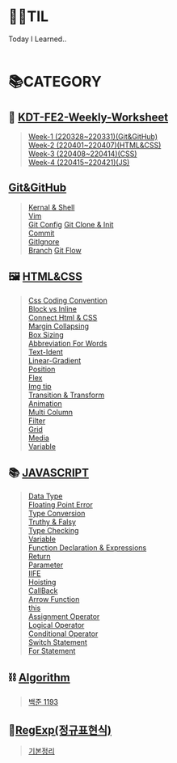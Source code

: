 # 👨‍💻TIL
Today I Learned..
<br>
<br>

# 📚CATEGORY
## 📕 [KDT-FE2-Weekly-Worksheet](./KDT-FE2/weekly-worksheet/)
> [Week-1 (220328~220331)(Git&GitHub)](./KDT-FE2/weekly-worksheet/Week-1(220328~220331)(git%26github).md)<br>
  [Week-2 (220401~220407)(HTML&CSS)](./KDT-FE2/weekly-worksheet/Week-2(220401~220407)(html%26css).md)<br>
  [Week-3 (220408~220414)(CSS)](./KDT-FE2/weekly-worksheet/Week-3(220408~220414)(html%26css).md)<br>
  [Week-4 (220415~220421)(JS)](./KDT-FE2/weekly-worksheet/Week-4(220415~220421)(js).md)<br>

## [Git&GitHub](./Git%26GitHub/)
> [Kernal & Shell](./Git%26GitHub/1.Kernal%26Shell.md)  
  [Vim](./Git%26GitHub/2.Vim.md)  
  [Git Config](./Git%26GitHub/3.GitConfig.md)
  [Git Clone & Init](./Git%26GitHub/4.GitClone%26Init.md)  
  [Commit](./Git%26GitHub/5.Commit.md)  
  [GitIgnore](./Git%26GitHub/6.Gitignore.md)  
  [Branch](./Git%26GitHub/7.Branch.md)
  [Git Flow](./Git%26GitHub/8.GitFlow.md)  

## 🖼 [HTML&CSS](./HTML-CSS/)
> [Css Coding Convention](./HTML%26CSS/1.CssCodingConvention.md)  
  [Block vs Inline](./HTML%26CSS/2.Block%20vs%20Inline.md)  
  [Connect Html & CSS](./HTML%26CSS/3.ConnectHtml%26Css.md)  
  [Margin Collapsing](./HTML%26CSS/4.MarginCollapsing.md)  
  [Box Sizing](./HTML%26CSS/5.BoxSizing.md)  
  [Abbreviation For Words](./HTML%26CSS/6.AbbreviationForWords.md)  
  [Text-Ident](./HTML%26CSS/7.TextIdent.md)  
  [Linear-Gradient](./HTML%26CSS/8.LinearGradient.md)  
  [Position](./HTML%26CSS/9.Position.md)  
  [Flex](./HTML%26CSS/10.Flex.md)  
  [Img tip](./HTML%26CSS/11.ImgTip.md)  
  [Transition & Transform](./HTML%26CSS/12.Transition%26Transform.md)  
  [Animation](./HTML%26CSS/13.Animation.md)  
  [Multi Column](./HTML%26CSS/14.MultiColumn.md)  
  [Filter](./HTML%26CSS/15.Filter.md)  
  [Grid](./HTML%26CSS/16.Grid.md)  
  [Media](./HTML%26CSS/17.Media.md)  
  [Variable](./HTML%26CSS/18.Variable.md)    


## 📚 [JAVASCRIPT](./JAVASCRIPT/)
> [Data Type](./JAVASCRIPT/1.DataType.md)<br>
  [Floating Point Error](./JAVASCRIPT/2.FloatingPointError.md)<br>
  [Type Conversion](./JAVASCRIPT/3.TypeConversion.md)<br>
  [Truthy & Falsy](./JAVASCRIPT/4.TruthyFalsy.md)<br>
  [Type Checking](./JAVASCRIPT/5.TypeChecking.md)<br>
  [Variable](./JAVASCRIPT/6.Variable.md)<br>
  [Function Declaration & Expressions](./JAVASCRIPT/7.FunctionDeclaration%26Expressions.md)<br>
  [Return](./JAVASCRIPT/8.Return.md)<br>
  [Parameter](./JAVASCRIPT/9.Parameter.md)<br>
  [IIFE](./JAVASCRIPT/10.IIFE.md)<br>
  [Hoisting](./JAVASCRIPT/11.Hoisting.md)<br>
  [CallBack](./JAVASCRIPT/12.CallBack.md)<br>
  [Arrow Function](./JAVASCRIPT/13.ArrowFunction.md)<br>
  [this](./JAVASCRIPT/14.this.md)<br>
  [Assignment Operator](./JAVASCRIPT/15.AssignmentOperator.md)<br>
  [Logical Operator](./JAVASCRIPT/16.LogicalOperator.md)<br>
  [Conditional Operator](./JAVASCRIPT/17.ConditionalOperator.md)<br>
  [Switch Statement](./JAVASCRIPT/18.SwitchStatement.md)<br>
  [For Statement](./JAVASCRIPT/19.ForStatement.md)<br>


## ⛓ [Algorithm](https://heeyoung-c.github.io/categories/Algorithm/)
> [백준 1193](https://heeyoung-c.github.io/2022/04/08/%EB%B0%B1%EC%A4%80%201193/)<br>

## 📑[RegExp(정규표현식)](./regexp/)
> [기본정리](./regexp/regexp.md)<br>